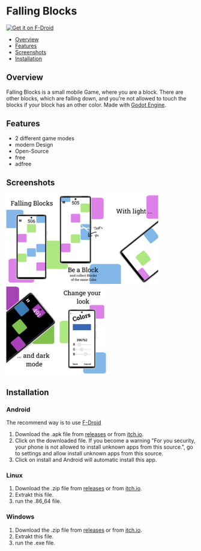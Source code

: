 # Falling Blocks
[<img src="https://fdroid.gitlab.io/artwork/badge/get-it-on.png"
    alt="Get it on F-Droid"
    height="80">](https://f-droid.org/packages/org.sajeg.fallingblocks/)


- <a href="https://github.com/Sajeg/falling-blocks/blob/main/README.md#overview">Overview</a>
- <a href="https://github.com/Sajeg/falling-blocks/blob/main/README.md#features">Features</a>
- <a href="https://github.com/Sajeg/falling-blocks/blob/main/README.md#screenshots">Screenshots</a>
- <a href="https://github.com/Sajeg/falling-blocks/blob/main/README.md#installation">Installation</a>

## Overview
Falling Blocks is a small mobile Game, where you are a block. There are other blocks, which are falling down, and you're not allowed to touch the blocks if your block has an other color. Made with <a href="https://github.com/godotengine/godot">Godot Engine</a>. 

## Features
- 2 different game modes
- modern Design
- Open-Source
- free
- adfree

## Screenshots
<img src="https://raw.githubusercontent.com/Sajeg/falling-blocks/main/fastlane/metadata/android/en-US/images/phoneScreenshots/1.jpg" title="screenshots_1" alt="Screenshot 1" height="240px" width="135px"><img src="https://raw.githubusercontent.com/Sajeg/falling-blocks/main/fastlane/metadata/android/en-US/images/phoneScreenshots/2.jpg" title="screenshots_2" alt="Screenshot 2" height="240px" width="135px"><img src="https://raw.githubusercontent.com/Sajeg/falling-blocks/main/fastlane/metadata/android/en-US/images/phoneScreenshots/3.jpg" title="screenshots_3" alt="Screenshot 3" height="240px" width="135px"><img src="https://raw.githubusercontent.com/Sajeg/falling-blocks/main/fastlane/metadata/android/en-US/images/phoneScreenshots/4.jpg" title="screenshots_4" alt="Screenshot 4" height="240px" width="135px"><img src="https://raw.githubusercontent.com/Sajeg/falling-blocks/main/fastlane/metadata/android/en-US/images/phoneScreenshots/5.jpg" title="screenshots_5" alt="Screenshot 5" height="240px" width="135px">

## Installation
### Android
The recommend way is to use <a href="https://f-droid.org/packages/org.sajeg.fallingblocks/">F-Droid</a>
1. Download the .apk file from <a href="https://github.com/Sajeg/falling-blocks/releases">releases</a> or from <a href="https://sajeg.itch.io/falling-blocks">itch.io</a>.
2. Click on the downloaded file. If you become a warning "For you security, your phone is not allowed to install unknown apps from this source.", go to settings and allow install unknown apps from this source.
3. Click on install and Android will automatic install this app.

### Linux
1. Download the .zip file from <a href="https://github.com/Sajeg/falling-blocks/releases">releases</a> or from <a href="https://sajeg.itch.io/falling-blocks">itch.io</a>.
2. Extrakt this file.
3. run the .86_64 file.

### Windows
1. Download the .zip file from <a href="https://github.com/Sajeg/falling-blocks/releases">releases</a> or from <a href="https://sajeg.itch.io/falling-blocks">itch.io</a>.
2. Extrakt this file.
3. run the .exe file.
